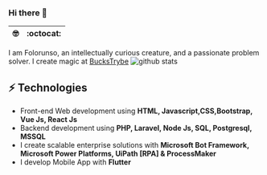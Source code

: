 ### Hi there 👋

 🤓 | :octocat:
--|--
I am Folorunso, an intellectually curious creature, and a passionate problem solver. I create magic at [BucksTrybe](https://buckstrybe.com)  ![github stats](https://github-readme-stats.vercel.app/api?username=devfolorunso&show_icons=true&line_height=60) 

<!-- ⚡ **Fun fact:** Scientific observations has proven that [@Tobby](https://twitter.com/mroluwatobby) has the features of human, Well! that could be true But just said in a wrong way! My curiousity has led me to discover his humanoid status --great mind, half-human, half-robot, and definitely half-spirit. 👽
 -->
## ⚡ Technologies 
- Front-end Web development using **HTML, Javascript,CSS,Bootstrap, Vue Js, React Js**
- Backend development using **PHP, Laravel, Node Js, SQL, Postgresql, MSSQL**
- I create scalable enterprise solutions with **Microsoft Bot Framework, Microsoft Power Platforms, UiPath [RPA] & ProcessMaker**
- I develop Mobile App with **Flutter**

